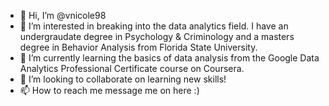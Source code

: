 - 👋 Hi, I’m @vnicole98
- 👀 I’m interested in breaking into the data analytics field. I have an undergraudate degree in Psychology & Criminology and a masters degree in Behavior Analysis from Florida State University. 
- 🌱 I’m currently learning the basics of data analysis from the Google Data Analytics Professional Certificate course on Coursera.
- 💞️ I’m looking to collaborate on learning new skills!
- 📫 How to reach me message me on here :)

<!---
vnicole98/vnicole98 is a ✨ special ✨ repository because its `README.md` (this file) appears on your GitHub profile.
You can click the Preview link to take a look at your changes.
--->
